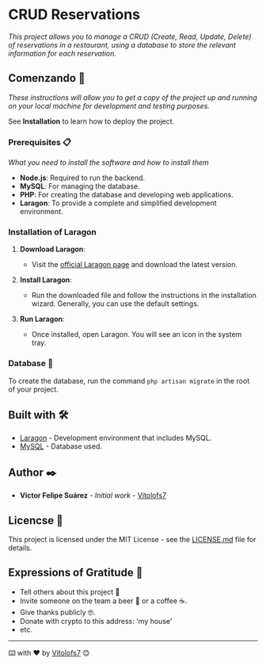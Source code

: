 # CRUD Reservations

_This project allows you to manage a CRUD (Create, Read, Update, Delete) of reservations in a restaurant, using a database to store the relevant information for each reservation._

## Comenzando 🚀

_These instructions will allow you to get a copy of the project up and running on your local machine for development and testing purposes._

See **Installation** to learn how to deploy the project.

### Prerequisites 📋

_What you need to install the software and how to install them_

- **Node.js**: Required to run the backend.
- **MySQL**: For managing the database.
- **PHP**: For creating the database and developing web applications.
- **Laragon**: To provide a complete and simplified development environment.

### Installation of Laragon

1. **Download Laragon**:
   - Visit the [official Laragon page](https://laragon.org/download/index.html) and download the latest version.

2. **Install Laragon**:
   - Run the downloaded file and follow the instructions in the installation wizard. Generally, you can use the default settings.

3. **Run Laragon**:
   - Once installed, open Laragon. You will see an icon in the system tray.

### Database 🔧

To create the database, run the command `php artisan migrate` in the root of your project.

## Built with 🛠️

* [Laragon](https://laragon.org/) - Development environment that includes MySQL.
* [MySQL](https://www.mysql.com/) - Database used.



## Author ✒️

* **Victor Felipe Suárez** - *Initial work* - [Vitolofs7](https://github.com/Vitolofs7)

## Licencse 📄

This project is licensed under the MIT License - see the [LICENSE.md](LICENSE.md) file for details.

## Expressions of Gratitude 🎁

* Tell others about this project 📢
* Invite someone on the team a beer 🍺 or a coffee ☕. 
* Give thanks publicly 🤓.
* Donate with crypto to this address: 'my house'
* etc.

---
⌨️ with ❤️ by [Vitolofs7](https://github.com/Vitolofs7) 😊
